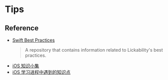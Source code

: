 # Tips

## Reference

- [Swift Best Practices](https://github.com/Lickability/swift-best-practices)
    > A repository that contains information related to Lickability's best practices.
- [iOS 知识小集](https://github.com/awesome-tips/iOS-Tips)
- [iOS 学习进程中遇到的知识点](https://github.com/pro648/tips)
